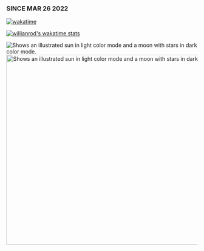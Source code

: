 
### SINCE MAR 26 2022

[![wakatime](https://wakatime.com/badge/user/bfde19da-b988-4de7-a13e-78c42df235f6.svg?style=default)](https://wakatime.com/@bfde19da-b988-4de7-a13e-78c42df235f6)

<!-- <a href="https://wakatime.com"><img src="https://wakatime.com/share/@hamedprog/3f51a2a6-8e68-480b-9d2c-c3f7fe1ce199.png" width="400" height="300"/></a> -->

[![willianrod's wakatime stats](https://github-readme-stats.vercel.app/api/wakatime?username=hamedprog)](https://github.com/anuraghazra/github-readme-stats)

<picture>
  <source media="(prefers-color-scheme: light)" srcset="https://wakatime.com/share/@hamedprog/4fb1a205-e65c-4da8-b13b-06310c999d2a.svg">
  <img alt="Shows an illustrated sun in light color mode and a moon with stars in dark color mode." src="https://wakatime.com/share/@hamedprog/9abee52e-7058-49ae-8bd7-79e43953e6b9.svg">
</picture>



<picture>
  <source media="(prefers-color-scheme: light)" srcset="https://wakatime.com/share/@hamedprog/4fb1a205-e65c-4da8-b13b-06310c999d2a.svg">
  <img alt="Shows an illustrated sun in light color mode and a moon with stars in dark color mode."  src="https://wakatime.com/share/@hamedprog/b226e0f7-5f3f-4be6-95f6-64496494185c.svg" width="720" height="500">
</picture>
